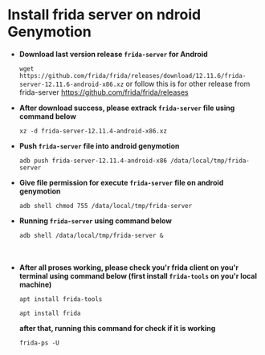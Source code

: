 # Install frida server on ndroid Genymotion



* **Download last version release `frida-server` for Android**

  ```wget https://github.com/frida/frida/releases/download/12.11.6/frida-server-12.11.6-android-x86.xz``` or follow this is for other release from frida-server https://github.com/frida/frida/releases



* **After download success, please extrack `frida-server` file using command below**

  ```xz -d frida-server-12.11.4-android-x86.xz```



* **Push `frida-server` file into android genymotion**

  ```adb push frida-server-12.11.4-android-x86 /data/local/tmp/frida-server``` 


* **Give file permission for execute `frida-server` file on android genymotion**

  ```adb shell chmod 755 /data/local/tmp/frida-server``` 
  
  
* **Running `frida-server` using command below**

  ```adb shell /data/local/tmp/frida-server &```
<br><br><br>
* **After all proses working, please check you'r frida client on you'r terminal using command below (first install `frida-tools` on you'r local machine)**

  ```apt install frida-tools```
  
  ```apt install frida``` 
  
  
  **after that, running this command for check if it is working**
  
  ```frida-ps -U```
